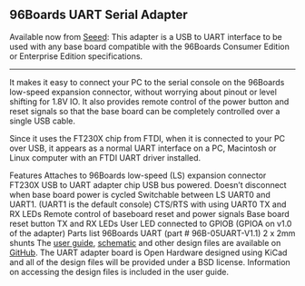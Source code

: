 ## 96Boards UART Serial Adapter

Available now from [Seeed](http://linaro.co/uart-seeed): This adapter is a USB to UART interface to be used with any base board compatible with the 96Boards Consumer Edition or Enterprise Edition specifications.

***

It makes it easy to connect your PC to the serial console on the 96Boards low-speed expansion connector, without worrying about pinout or level shifting for 1.8V IO. It also provides remote control of the power button and reset signals so that the base board can be completely controlled over a single USB cable.

Since it uses the FT230X chip from FTDI, when it is connected to your PC over USB, it appears as a normal UART interface on a PC, Macintosh or Linux computer with an FTDI UART driver installed.

Features
Attaches to 96Boards low-speed (LS) expansion connector
FT230X USB to UART adapter chip
USB bus powered. Doesn’t disconnect when base board power is cycled
Switchable between LS UART0 and UART1. (UART1 is the default console)
CTS/RTS with using UART0
TX and RX LEDs
Remote control of baseboard reset and power signals
Base board reset button
TX and RX LEDs
User LED connected to GPIOB (GPIOA on v1.0 of the adapter)
Parts list
96Boards UART (part # 96B-05UART-V1.1)
2 x 2mm shunts
The [user guide](https://github.com/96boards/96boards-uart/raw/master/96boards-uart-userguide.pdf), [schematic](https://github.com/96boards/96boards-uart/raw/master/96boards-uart.pdf) and other design files are available on [GitHub](https://github.com/96boards/96boards-uart). The UART adapter board is Open Hardware designed using KiCad and all of the design files will be provided under a BSD license. Information on accessing the design files is included in the user guide.